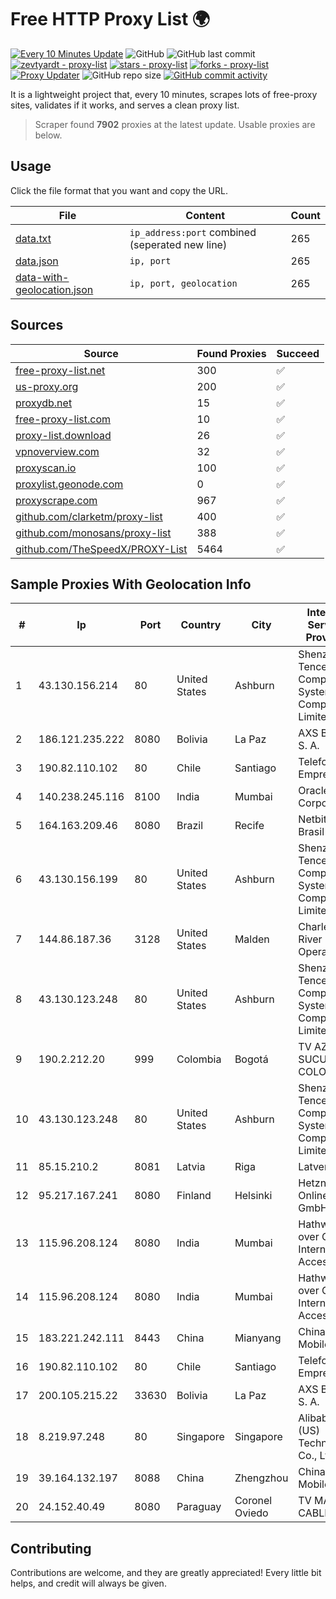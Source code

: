 
# Free HTTP Proxy List 🌍

[![Every 10 Minutes Update](https://github.com/mertguvencli/http-proxy-list/actions/workflows/main.yml/badge.svg?branch=main)](https://github.com/mertguvencli/http-proxy-list/actions/workflows/main.yml)
![GitHub](https://img.shields.io/github/license/mertguvencli/http-proxy-list)
![GitHub last commit](https://img.shields.io/github/last-commit/mertguvencli/http-proxy-list)
[![zevtyardt - proxy-list](https://img.shields.io/static/v1?label=zevtyardt&message=proxy-list&color=blue&logo=github)](https://github.com/zevtyardt/proxy-list "Go to GitHub repo")
[![stars - proxy-list](https://img.shields.io/github/stars/zevtyardt/proxy-list?style=social)](https://github.com/zevtyardt/proxy-list)
[![forks - proxy-list](https://img.shields.io/github/forks/zevtyardt/proxy-list?style=social)](https://github.com/zevtyardt/proxy-list)
[![Proxy Updater](https://github.com/zevtyardt/proxy-list/workflows/Proxy%20Updater/badge.svg)](https://github.com/zevtyardt/proxy-list/actions?query=workflow:"Proxy+Updater")
![GitHub repo size](https://img.shields.io/github/repo-size/zevtyardt/proxy-list)
[![GitHub commit activity](https://img.shields.io/github/commit-activity/m/zevtyardt/proxy-list?logo=commits)](https://github.com/zevtyardt/proxy-list/commits/main)

It is a lightweight project that, every 10 minutes, scrapes lots of free-proxy sites, validates if it works, and serves a clean proxy list.

> Scraper found **7902** proxies at the latest update. Usable proxies are below.

## Usage

Click the file format that you want and copy the URL.

|File|Content|Count|
|----|-------|-----|
|[data.txt](https://raw.githubusercontent.com/mertguvencli/http-proxy-list/main/proxy-list/data.txt)|`ip_address:port` combined (seperated new line)|265|
|[data.json](https://raw.githubusercontent.com/mertguvencli/http-proxy-list/main/proxy-list/data.json)|`ip, port`|265|
|[data-with-geolocation.json](https://raw.githubusercontent.com/mertguvencli/http-proxy-list/main/proxy-list/data-with-geolocation.json)|`ip, port, geolocation`|265|

## Sources

|Source|Found Proxies|Succeed|
|------|-------------|-------|
|[free-proxy-list.net](https://free-proxy-list.net)|300|✅|
|[us-proxy.org](https://www.us-proxy.org)|200|✅|
|[proxydb.net](http://proxydb.net)|15|✅|
|[free-proxy-list.com](https://free-proxy-list.com/?page=&port=&type%5B%5D=http&type%5B%5D=https&up_time=0&search=Search)|10|✅|
|[proxy-list.download](https://www.proxy-list.download/HTTP)|26|✅|
|[vpnoverview.com](https://vpnoverview.com/privacy/anonymous-browsing/free-proxy-servers)|32|✅|
|[proxyscan.io](https://www.proxyscan.io)|100|✅|
|[proxylist.geonode.com](https://proxylist.geonode.com/api/proxy-list?limit=300&page=1&sort_by=lastChecked&sort_type=desc&protocols=http,https)|0|✅|
|[proxyscrape.com](https://api.proxyscrape.com/v2/?request=displayproxies&protocol=http&timeout=10000&country=all&ssl=all&anonymity=all)|967|✅|
|[github.com/clarketm/proxy-list](https://raw.githubusercontent.com/clarketm/proxy-list/master/proxy-list-raw.txt)|400|✅|
|[github.com/monosans/proxy-list](https://raw.githubusercontent.com/monosans/proxy-list/main/proxies/http.txt)|388|✅|
|[github.com/TheSpeedX/PROXY-List](https://raw.githubusercontent.com/TheSpeedX/PROXY-List/master/http.txt)|5464|✅|


## Sample Proxies With Geolocation Info

|#|Ip|Port|Country|City|Internet Service Provider|
|-|--|----|-------|----|-------------------------|
|1|43.130.156.214|80|United States|Ashburn|Shenzhen Tencent Computer Systems Company Limited|
|2|186.121.235.222|8080|Bolivia|La Paz|AXS Bolivia S. A.|
|3|190.82.110.102|80|Chile|Santiago|Telefonica Empresas|
|4|140.238.245.116|8100|India|Mumbai|Oracle Corporation|
|5|164.163.209.46|8080|Brazil|Recife|Netbits Brasil|
|6|43.130.156.199|80|United States|Ashburn|Shenzhen Tencent Computer Systems Company Limited|
|7|144.86.187.36|3128|United States|Malden|Charles River Operation|
|8|43.130.123.248|80|United States|Ashburn|Shenzhen Tencent Computer Systems Company Limited|
|9|190.2.212.20|999|Colombia|Bogotá|TV AZTECA SUCURSAL COLOMBIA|
|10|43.130.123.248|80|United States|Ashburn|Shenzhen Tencent Computer Systems Company Limited|
|11|85.15.210.2|8081|Latvia|Riga|Latvenergo|
|12|95.217.167.241|8080|Finland|Helsinki|Hetzner Online GmbH|
|13|115.96.208.124|8080|India|Mumbai|Hathway IP over Cable Internet Access|
|14|115.96.208.124|8080|India|Mumbai|Hathway IP over Cable Internet Access|
|15|183.221.242.111|8443|China|Mianyang|China Mobile|
|16|190.82.110.102|80|Chile|Santiago|Telefonica Empresas|
|17|200.105.215.22|33630|Bolivia|La Paz|AXS Bolivia S. A.|
|18|8.219.97.248|80|Singapore|Singapore|Alibaba (US) Technology Co., Ltd.|
|19|39.164.132.197|8088|China|Zhengzhou|China Mobile|
|20|24.152.40.49|8080|Paraguay|Coronel Oviedo|TV MAX CABLE S.A.|



## Contributing

Contributions are welcome, and they are greatly appreciated! Every
little bit helps, and credit will always be given.

